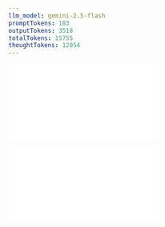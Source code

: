 ```yaml
---
llm_model: gemini-2.5-flash
promptTokens: 183
outputTokens: 3518
totalTokens: 15755
thoughtTokens: 12054
---
```


![@](steps/prompt.26d9973b.md)

![@](steps/response.ef734412.md)